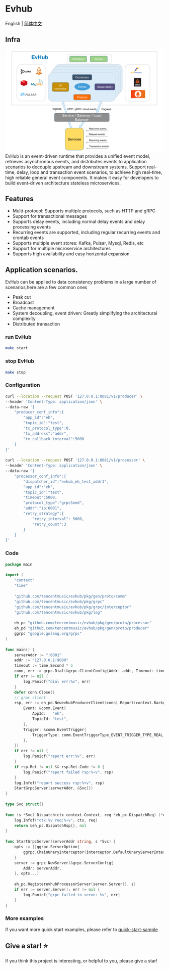 # Evhub

English | [简体中文](README_CN.md)


## Infra
![img.png](./docs/img/evhub.png)
EvHub is an event-driven runtime that provides a unified event model, retrieves asynchronous events, and distributes events to application scenarios to decouple upstream and downstream systems. Support real-time, delay, loop and transaction event scenarios, to achieve high real-time, high reliable general event components. It makes it easy for developers to build event-driven architecture stateless microservices.
## Features
* Multi-protocol: Supports multiple protocols, such as HTTP and gRPC
* Support for transactional messages
* Supports delay events, including normal delay events and delay processing events
* Recurring events are supported, including regular recurring  events and crontab events
* Supports multiple event stores: Kafka, Pulsar, Mysql, Redis, etc
* Support for multiple microservice architectures
* Supports high availability and easy horizontal expansion


## Application scenarios.
EvHub can be applied to data consistency problems in a large number of scenarios,here are a few common ones
* Peak cut
* Broadcast
* Cache management
* System decoupling, event driven: Greatly simplifying the architectural complexity
* Distributed transaction

### run EvHub

``` bash
make start
```

### stop EvHub

``` bash
make stop
```

### Configuration
```bash
curl --location --request POST '127.0.0.1:8081/v1/producer' \
--header 'Content-Type: application/json' \
--data-raw '{
    "producer_conf_info":{
        "app_id":"eh",
        "topic_id":"test",
        "tx_protocol_type":0,
        "tx_address":"addr",
        "tx_callback_interval":5000
    }
}'

curl --location --request POST '127.0.0.1:8081/v1/processor' \
--header 'Content-Type: application/json' \
--data-raw '{
    "processor_conf_info":{
        "dispatcher_id":"evhub_eh_test_addr1",
        "app_id":"eh",
        "topic_id":"test",
        "timeout":5000,
        "protocol_type":"grpcSend",
        "addr":"ip:6001",
        "retry_strategy":{
            "retry_interval": 5000,
            "retry_count":3
        }
    }
}'

```

### Code
``` GO
package main

import (
	"context"
	"time"

	"github.com/tencentmusic/evhub/pkg/gen/proto/comm"
	"github.com/tencentmusic/evhub/pkg/grpc"
	"github.com/tencentmusic/evhub/pkg/grpc/interceptor"
	"github.com/tencentmusic/evhub/pkg/log"

	eh_pc "github.com/tencentmusic/evhub/pkg/gen/proto/processor"
	eh_pd "github.com/tencentmusic/evhub/pkg/gen/proto/producer"
	ggrpc "google.golang.org/grpc"
)

func main() {
	serverAddr := ":6001"
	addr := "127.0.0.1:9000"
	timeout := time.Second * 5
	conn, err := grpc.Dial(&grpc.ClientConfig{Addr: addr, Timeout: timeout})
	if err != nil {
		log.Panicf("dial err:%v", err)
	}
	defer conn.Close()
	// grpc client
	rsp, err := eh_pd.NewevhubProducerClient(conn).Report(context.Background(), &eh_pd.ReportReq{
		Event: &comm.Event{
			AppId:   "eh",
			TopicId: "test",
		},
		Trigger: &comm.EventTrigger{
			TriggerType: comm.EventTriggerType_EVENT_TRIGGER_TYPE_REAL_TIME,
		},
	})
	if err != nil {
		log.Panicf("report err:%v", err)
	}
	if rsp.Ret != nil && rsp.Ret.Code != 0 {
		log.Panicf("report failed rsp:%+v", rsp)
	}
	log.Infof("report success rsp:%+v", rsp)
	StartGrpcServer(serverAddr, &Svc{})
}

type Svc struct{}

func (s *Svc) Dispatch(ctx context.Context, req *eh_pc.DispatchReq) (*eh_pc.DispatchRsp, error) {
	log.Infof("ctx:%v req:%+v", ctx, req)
	return &eh_pc.DispatchRsp{}, nil
}

func StartGrpcServer(serverAddr string, s *Svc) {
	opts := []ggrpc.ServerOption{
		ggrpc.ChainUnaryInterceptor(interceptor.DefaultUnaryServerInterceptors()...),
	}
	server := grpc.NewServer(&grpc.ServerConfig{
		Addr: serverAddr,
	}, opts...)

	eh_pc.RegisterevhubProcessorServer(server.Server(), s)
	if err := server.Serve(); err != nil {
		log.Panicf("grpc failed to serve: %v", err)
	}
}

```


###  More examples
If you want more quick start examples, please refer to  [quick-start-sample](https://github.com/tencentmusic/evhub/tree/main/example)

## Give a star! ⭐

If you think this project is interesting, or helpful to you, please give a star!